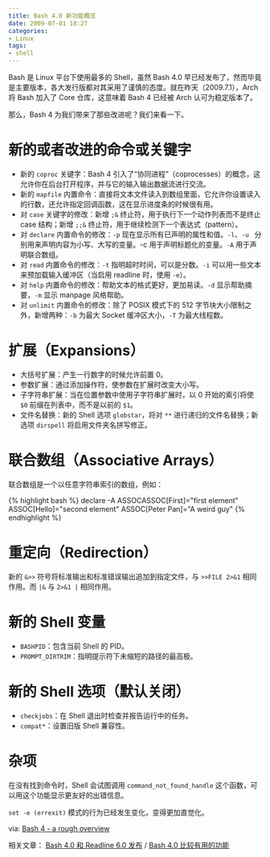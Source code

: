 ```yaml
---
title: Bash 4.0 新功能概览
date: 2009-07-01 18:27
categories:
- Linux
tags:
- shell
---
```


Bash 是 Linux 平台下使用最多的 Shell，虽然 Bash 4.0
早已经发布了，然而毕竟是主要版本，各大发行版都对其采用了谨慎的态度。就在昨天（2009.7.1），Arch
将 Bash 加入了 Core 仓库，这意味着 Bash 4 已经被 Arch 认可为稳定版本了。

那么，Bash 4 为我们带来了那些改进呢？我们来看一下。

新的或者改进的命令或关键字
==========================

-   新的 `coproc` 关键字：Bash 4
    引入了“协同进程”（coprocesses）的概念，这允许你在后台打开程序，并与它的输入输出数据流进行交流。
-   新的 `mapfile` 内置命令：直接将文本文件读入到数组里面，它允许你设置读入的行数，还允许指定回调函数，这在显示进度条的时候很有用。
-   对 `case` 关键字的修改：新增
    `;&` 终止符，用于执行下一个动作列表而不是终止 case 结构；新增 `;;&` 终止符，用于继续检测下一个表达式（pattern）。
-   对 `declare` 内置命令的修改：`-p` 现在显示所有已声明的属性和值。`-l`、`-u
` 分别用来声明内容为小写、大写的变量。-c 用于声明标题化的变量。`-A` 用于声明联合数组。
-   对 `read` 内置命令的修改：`-t` 指明超时时间，可以是分数。`-i`
    可以用一些文本来预加载输入缓冲区（当启用 readline 时，使用 `-e`）。
-   对 `help` 内置命令的修改：帮助文本的格式更好，更加易读。`-d`
    显示帮助摘要，`-m` 显示 manpage 风格帮助。
-   对 `unlimit` 内置命令的修改：除了 POSIX 模式下的 512
    字节块大小限制之外，新增两种：`-b` 为最大 Socket 缓冲区大小，`-T`
    为最大线程数。

扩展（Expansions）
==================

-   大括号扩展：产生一行数字的时候允许前置 0。
-   参数扩展：通过添加操作符，使参数在扩展时改变大小写。
-   子字符串扩展：当在位置参数中使用子字符串扩展时，以 0 开始的索引将使
    `$0` 前缀在列表中，而不是以前的 `$1`。
-   文件名替换：新的 Shell 选项 `globstar`，将对 `**`
    进行递归的文件名替换；新选项 `dirspell` 将启用文件夹名拼写修正。

联合数组（Associative Arrays）
==============================

联合数组是一个以任意字符串索引的数组，例如：

{% highlight bash %}
declare -A ASSOCASSOC[First]="first element"
ASSOC[Hello]="second element"
ASSOC[Peter Pan]="A weird guy"
{% endhighlight %}

重定向（Redirection）
=====================

新的 `&>>` 符号将标准输出和标准错误输出追加到指定文件，与 `>>FILE 2>&1`
相同作用。而 `|&` 与 `2>&1 |` 相同作用。

新的 Shell 变量
===============

-   `BASHPID`：包含当前 Shell 的 PID。
-   `PROMPT_DIRTRIM`：指明提示符下未缩短的路径的最高极。

新的 Shell 选项（默认关闭）
===========================

-   `checkjobs`：在 Shell 退出时检查并报告运行中的任务。
-   `compat*`：设置旧版 Shell 兼容性。

杂项
====

在没有找到命令时，Shell 会试图调用 `command_not_found_handle`
这个函数，可以用这个功能显示更友好的出错信息。

`set -e (errexit)` 模式的行为已经发生变化，变得更加直觉化。

via: [Bash 4 - a rough
overview](http://bash-hackers.org/wiki/doku.php/bash4)

相关文章： [Bash 4.0 和 Readline 6.0
发布](http://linuxtoy.org/archives/bash-40-and-readline-60.html) / [Bash
4.0 比较有用的功能](http://bbs.linuxeden.com/viewthread.php?tid=170253)

